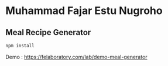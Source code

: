# Muhammad Fajar Estu Nugroho
## Meal Recipe Generator

```sh
npm install
```

Demo : https://felaboratory.com/lab/demo-meal-generator
